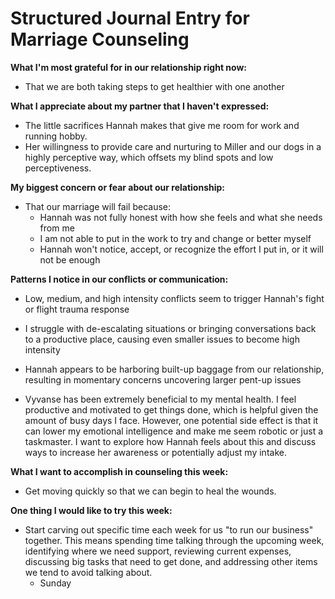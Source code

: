 # Structured Journal Entry for Marriage Counseling

**What I'm most grateful for in our relationship right now:**
- That we are both taking steps to get healthier with one another

**What I appreciate about my partner that I haven't expressed:**
- The little sacrifices Hannah makes that give me room for work and running hobby.
- Her willingness to provide care and nurturing to Miller and our dogs in a highly perceptive way, which offsets my blind spots and low perceptiveness.

**My biggest concern or fear about our relationship:**
- That our marriage will fail because:
    - Hannah was not fully honest with how she feels and what she needs from me
    - I am not able to put in the work to try and change or better myself
    - Hannah won't notice, accept, or recognize the effort I put in, or it will not be enough

**Patterns I notice in our conflicts or communication:**
- Low, medium, and high intensity conflicts seem to trigger Hannah's fight or flight trauma response
- I struggle with de-escalating situations or bringing conversations back to a productive place, causing even smaller issues to become high intensity
- Hannah appears to be harboring built-up baggage from our relationship, resulting in momentary concerns uncovering larger pent-up issues


- Vyvanse has been extremely beneficial to my mental health. I feel productive and motivated to get things done, which is helpful given the amount of busy days I face. However, one potential side effect is that it can lower my emotional intelligence and make me seem robotic or just a taskmaster. I want to explore how Hannah feels about this and discuss ways to increase her awareness or potentially adjust my intake.

**What I want to accomplish in counseling this week:**
- Get moving quickly so that we can begin to heal the wounds.

**One thing I would like to try this week:**
- Start carving out specific time each week for us "to run our business" together. This means spending time talking through the upcoming week, identifying where we need support, reviewing current expenses, discussing big tasks that need to get done, and addressing other items we tend to avoid talking about. 
	- Sunday 


